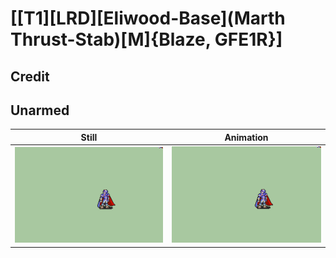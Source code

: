 # [\[T1\]\[LRD\]\[Eliwood-Base\]\(Marth Thrust-Stab\)\[M\]{Blaze, GFE1R}]

## Credit


	
## Unarmed

| Still | Animation |
| :---: | :-------: |
| ![Unarmed still](./Unarmed_000.png) | ![Unarmed animation](./Unarmed.gif) |
